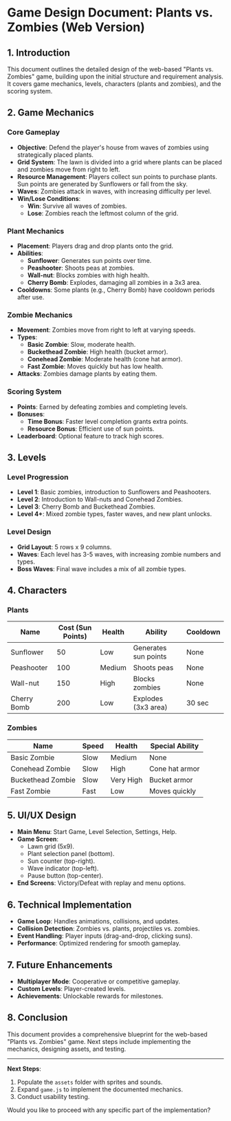 # Game Design Document: Plants vs. Zombies (Web Version)

## **1. Introduction**
This document outlines the detailed design of the web-based "Plants vs. Zombies" game, building upon the initial structure and requirement analysis. It covers game mechanics, levels, characters (plants and zombies), and the scoring system.

## **2. Game Mechanics**

### **Core Gameplay**
- **Objective**: Defend the player's house from waves of zombies using strategically placed plants.
- **Grid System**: The lawn is divided into a grid where plants can be placed and zombies move from right to left.
- **Resource Management**: Players collect sun points to purchase plants. Sun points are generated by Sunflowers or fall from the sky.
- **Waves**: Zombies attack in waves, with increasing difficulty per level.
- **Win/Lose Conditions**:
  - **Win**: Survive all waves of zombies.
  - **Lose**: Zombies reach the leftmost column of the grid.

### **Plant Mechanics**
- **Placement**: Players drag and drop plants onto the grid.
- **Abilities**:
  - **Sunflower**: Generates sun points over time.
  - **Peashooter**: Shoots peas at zombies.
  - **Wall-nut**: Blocks zombies with high health.
  - **Cherry Bomb**: Explodes, damaging all zombies in a 3x3 area.
- **Cooldowns**: Some plants (e.g., Cherry Bomb) have cooldown periods after use.

### **Zombie Mechanics**
- **Movement**: Zombies move from right to left at varying speeds.
- **Types**:
  - **Basic Zombie**: Slow, moderate health.
  - **Buckethead Zombie**: High health (bucket armor).
  - **Conehead Zombie**: Moderate health (cone hat armor).
  - **Fast Zombie**: Moves quickly but has low health.
- **Attacks**: Zombies damage plants by eating them.

### **Scoring System**
- **Points**: Earned by defeating zombies and completing levels.
- **Bonuses**:
  - **Time Bonus**: Faster level completion grants extra points.
  - **Resource Bonus**: Efficient use of sun points.
- **Leaderboard**: Optional feature to track high scores.

## **3. Levels**

### **Level Progression**
- **Level 1**: Basic zombies, introduction to Sunflowers and Peashooters.
- **Level 2**: Introduction to Wall-nuts and Conehead Zombies.
- **Level 3**: Cherry Bomb and Buckethead Zombies.
- **Level 4+**: Mixed zombie types, faster waves, and new plant unlocks.

### **Level Design**
- **Grid Layout**: 5 rows x 9 columns.
- **Waves**: Each level has 3-5 waves, with increasing zombie numbers and types.
- **Boss Waves**: Final wave includes a mix of all zombie types.

## **4. Characters**

### **Plants**
| Name          | Cost (Sun Points) | Health | Ability               | Cooldown |
|---------------|-------------------|--------|-----------------------|----------|
| Sunflower     | 50                | Low    | Generates sun points  | None     |
| Peashooter    | 100               | Medium | Shoots peas           | None     |
| Wall-nut      | 150               | High   | Blocks zombies        | None     |
| Cherry Bomb   | 200               | Low    | Explodes (3x3 area)   | 30 sec   |

### **Zombies**
| Name             | Speed | Health | Special Ability       |
|------------------|-------|--------|-----------------------|
| Basic Zombie     | Slow  | Medium | None                  |
| Conehead Zombie  | Slow  | High   | Cone hat armor        |
| Buckethead Zombie| Slow  | Very High | Bucket armor      |
| Fast Zombie      | Fast  | Low    | Moves quickly         |

## **5. UI/UX Design**
- **Main Menu**: Start Game, Level Selection, Settings, Help.
- **Game Screen**:
  - Lawn grid (5x9).
  - Plant selection panel (bottom).
  - Sun counter (top-right).
  - Wave indicator (top-left).
  - Pause button (top-center).
- **End Screens**: Victory/Defeat with replay and menu options.

## **6. Technical Implementation**
- **Game Loop**: Handles animations, collisions, and updates.
- **Collision Detection**: Zombies vs. plants, projectiles vs. zombies.
- **Event Handling**: Player inputs (drag-and-drop, clicking suns).
- **Performance**: Optimized rendering for smooth gameplay.

## **7. Future Enhancements**
- **Multiplayer Mode**: Cooperative or competitive gameplay.
- **Custom Levels**: Player-created levels.
- **Achievements**: Unlockable rewards for milestones.

## **8. Conclusion**
This document provides a comprehensive blueprint for the web-based "Plants vs. Zombies" game. Next steps include implementing the mechanics, designing assets, and testing.

---
**Next Steps**:
1. Populate the `assets` folder with sprites and sounds.
2. Expand `game.js` to implement the documented mechanics.
3. Conduct usability testing.

Would you like to proceed with any specific part of the implementation?